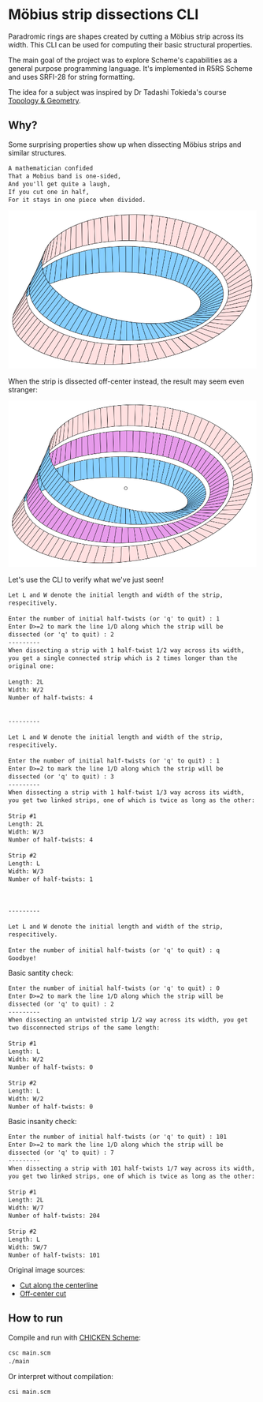 # Möbius strip dissections CLI

Paradromic rings are shapes created by cutting a Möbius strip across its width. This CLI can be used for computing their basic structural properties.

The main goal of the project was to explore Scheme's capabilities as a general purpose programming language. It's implemented in R5RS Scheme and uses SRFI-28 for string formatting.

The idea for a subject was inspired by Dr Tadashi Tokieda's course [Topology & Geometry](https://youtu.be/SXHHvoaSctc?si=9bXOmKjzHKfTlmgv).

## Why?

Some surprising properties show up when dissecting Möbius strips and similar structures.

```text
A mathematician confided
That a Mobius band is one-sided,
And you'll get quite a laugh,
If you cut one in half,
For it stays in one piece when divided.
```

![Cut along the centerline](/assets/Moebiusband-1s.svg)

When the strip is dissected off-center instead, the result may seem even stranger:

![Off-center cut](/assets/Moebiusband-2s.svg)

Let's use the CLI to verify what we've just seen!

```text
Let L and W denote the initial length and width of the strip, respecitively.

Enter the number of initial half-twists (or 'q' to quit) : 1
Enter D>=2 to mark the line 1/D along which the strip will be dissected (or 'q' to quit) : 2
---------
When dissecting a strip with 1 half-twist 1/2 way across its width, you get a single connected strip which is 2 times longer than the original one:

Length: 2L
Width: W/2
Number of half-twists: 4


---------

Let L and W denote the initial length and width of the strip, respecitively.

Enter the number of initial half-twists (or 'q' to quit) : 1
Enter D>=2 to mark the line 1/D along which the strip will be dissected (or 'q' to quit) : 3
---------
When dissecting a strip with 1 half-twist 1/3 way across its width, you get two linked strips, one of which is twice as long as the other:

Strip #1
Length: 2L
Width: W/3
Number of half-twists: 4

Strip #2
Length: L
Width: W/3
Number of half-twists: 1



---------

Let L and W denote the initial length and width of the strip, respecitively.

Enter the number of initial half-twists (or 'q' to quit) : q
Goodbye!
```

Basic santity check:

```text
Enter the number of initial half-twists (or 'q' to quit) : 0
Enter D>=2 to mark the line 1/D along which the strip will be dissected (or 'q' to quit) : 2
---------
When dissecting an untwisted strip 1/2 way across its width, you get two disconnected strips of the same length:

Strip #1
Length: L
Width: W/2
Number of half-twists: 0

Strip #2
Length: L
Width: W/2
Number of half-twists: 0
```

Basic insanity check:

```text
Enter the number of initial half-twists (or 'q' to quit) : 101
Enter D>=2 to mark the line 1/D along which the strip will be dissected (or 'q' to quit) : 7
---------
When dissecting a strip with 101 half-twists 1/7 way across its width, you get two linked strips, one of which is twice as long as the other:

Strip #1
Length: 2L
Width: W/7
Number of half-twists: 204

Strip #2
Length: L
Width: 5W/7
Number of half-twists: 101
```

Original image sources:

* [Cut along the centerline](https://commons.wikimedia.org/wiki/File:Moebiusband-1s.svg)
* [Off-center cut](https://commons.wikimedia.org/wiki/File:Moebiusband-2s.svg)

## How to run

Compile and run with [CHICKEN Scheme](https://call-cc.org/):

```sh
csc main.scm
./main
```

Or interpret without compilation:

```sh
csi main.scm
```
